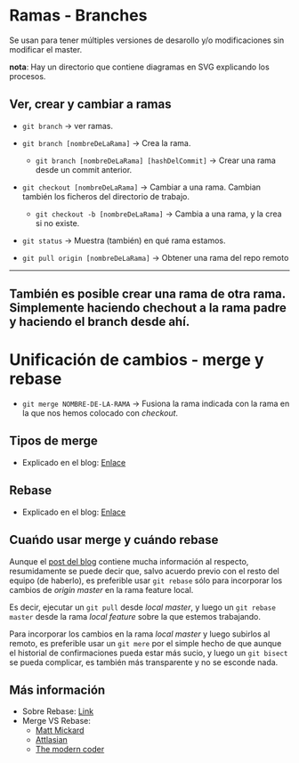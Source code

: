# Ramas - Branches

Se usan para tener múltiples versiones de desarollo y/o modificaciones sin modificar el master.

**nota**: Hay un directorio que contiene diagramas en SVG explicando los procesos.

## Ver, crear y cambiar a ramas

- `git branch` 										-> ver ramas.

- `git branch [nombreDeLaRama]` 					-> Crea la rama.

	- `git branch [nombreDeLaRama] [hashDelCommit]` -> Crear una rama desde un commit anterior.

- `git checkout [nombreDeLaRama]` 					-> Cambiar a una rama. Cambian también los ficheros del directorio de trabajo.

	- `git checkout -b [nombreDeLaRama]` 			-> Cambia a una rama, y la crea si no existe.

- `git status`										-> Muestra (también) en qué rama estamos.

- `git pull origin [nombreDeLaRama]`				-> Obtener una rama del repo remoto

---
También es posible crear una rama de otra rama. Simplemente haciendo chechout a la rama padre y haciendo el branch desde ahí.
---

# Unificación de cambios - merge y rebase

- `git merge NOMBRE-DE-LA-RAMA` -> Fusiona la rama indicada con la rama en la que nos hemos colocado con *checkout*.


## Tipos de merge

- Explicado en el blog: [Enlace](https://iagovar.com/git/git-merge-rebase)

## Rebase

- Explicado en el blog: [Enlace](https://iagovar.com/git/git-merge-rebase)

## Cuańdo usar merge y cuándo rebase

Aunque el [post del blog](https://iagovar.com/git/git-merge-rebase) contiene mucha información al respecto, resumidamente se puede decir que, salvo acuerdo previo con el resto del equipo (de haberlo), es preferible usar `git rebase` sólo para incorporar los cambios de *origin master* en la rama feature local.

Es decir, ejecutar un `git pull` desde *local master*, y luego un `git rebase master` desde la rama *local feature* sobre la que estemos trabajando.

Para incorporar los cambios en la rama *local master* y luego subirlos al remoto, es preferible usar un `git mere` por el simple hecho de que aunque el historial de confirmaciones pueda estar más sucio, y luego un `git bisect` se pueda complicar, es también más transparente y no se esconde nada.

## Más información

- Sobre Rebase: [Link](https://www.atlassian.com/es/git/tutorials/rewriting-history/git-rebase)
- Merge VS Rebase:
	- [Matt Mickard](https://matt-rickard.com/squash-merge-or-rebase)
	- [Attlasian](https://www.atlassian.com/es/git/tutorials/merging-vs-rebasing)
	- [The modern coder](https://www.youtube.com/watch?v=f1wnYdLEpgI)
